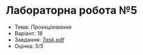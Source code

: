# Лабораторна робота №5

- Тема: *Проекціювання*
- Варіант: *18*
- Завдання: [*Task.pdf*](./Task.pdf)
- Оцінка: *5/5*